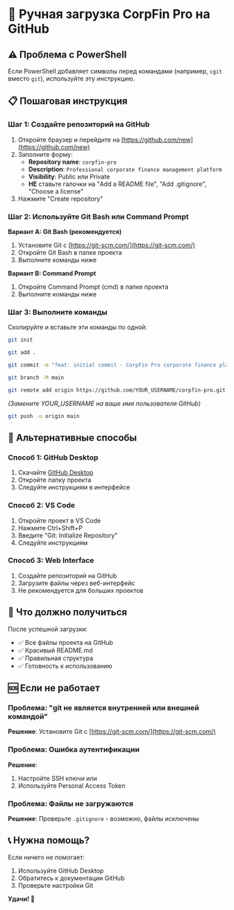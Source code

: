 # 🚀 Ручная загрузка CorpFin Pro на GitHub

## ⚠️ Проблема с PowerShell

Если PowerShell добавляет символы перед командами (например, `сgit` вместо `git`), используйте эту инструкцию.

## 📋 Пошаговая инструкция

### Шаг 1: Создайте репозиторий на GitHub

1. Откройте браузер и перейдите на [https://github.com/new](https://github.com/new)
2. Заполните форму:
   - **Repository name**: `corpfin-pro`
   - **Description**: `Professional corporate finance management platform`
   - **Visibility**: Public или Private
   - **НЕ** ставьте галочки на "Add a README file", "Add .gitignore", "Choose a license"
3. Нажмите "Create repository"

### Шаг 2: Используйте Git Bash или Command Prompt

**Вариант A: Git Bash (рекомендуется)**
1. Установите Git с [https://git-scm.com/](https://git-scm.com/)
2. Откройте Git Bash в папке проекта
3. Выполните команды ниже

**Вариант B: Command Prompt**
1. Откройте Command Prompt (cmd) в папке проекта
2. Выполните команды ниже

### Шаг 3: Выполните команды

Скопируйте и вставьте эти команды по одной:

```bash
git init
```

```bash
git add .
```

```bash
git commit -m "feat: initial commit - CorpFin Pro corporate finance platform"
```

```bash
git branch -M main
```

```bash
git remote add origin https://github.com/YOUR_USERNAME/corpfin-pro.git
```
*(Замените YOUR_USERNAME на ваше имя пользователя GitHub)*

```bash
git push -u origin main
```

## 🔧 Альтернативные способы

### Способ 1: GitHub Desktop
1. Скачайте [GitHub Desktop](https://desktop.github.com/)
2. Откройте папку проекта
3. Следуйте инструкциям в интерфейсе

### Способ 2: VS Code
1. Откройте проект в VS Code
2. Нажмите Ctrl+Shift+P
3. Введите "Git: Initialize Repository"
4. Следуйте инструкциям

### Способ 3: Web Interface
1. Создайте репозиторий на GitHub
2. Загрузите файлы через веб-интерфейс
3. Не рекомендуется для больших проектов

## 🎯 Что должно получиться

После успешной загрузки:
- ✅ Все файлы проекта на GitHub
- ✅ Красивый README.md
- ✅ Правильная структура
- ✅ Готовность к использованию

## 🆘 Если не работает

### Проблема: "git не является внутренней или внешней командой"
**Решение**: Установите Git с [https://git-scm.com/](https://git-scm.com/)

### Проблема: Ошибка аутентификации
**Решение**: 
1. Настройте SSH ключи или
2. Используйте Personal Access Token

### Проблема: Файлы не загружаются
**Решение**: Проверьте `.gitignore` - возможно, файлы исключены

## 📞 Нужна помощь?

Если ничего не помогает:
1. Используйте GitHub Desktop
2. Обратитесь к документации GitHub
3. Проверьте настройки Git

**Удачи! 🚀**
